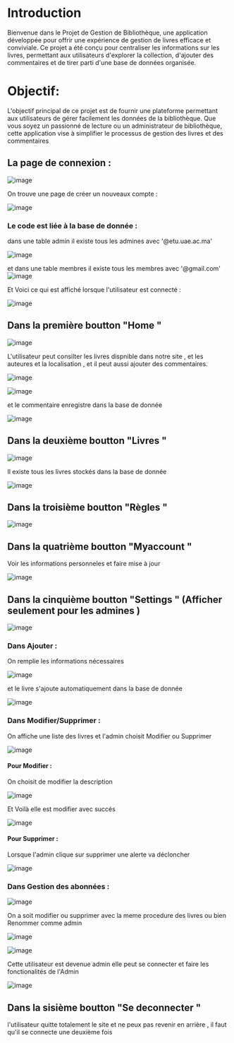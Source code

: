 # Introduction 

Bienvenue dans le Projet de Gestion de Bibliothèque, une application développée pour offrir une expérience de gestion de livres efficace et conviviale. Ce projet a été conçu pour centraliser les informations sur les livres, permettant aux utilisateurs d'explorer la collection, d'ajouter des commentaires et de tirer parti d'une base de données organisée.

# Objectif:

L'objectif principal de ce projet est de fournir une plateforme permettant aux utilisateurs de gérer facilement les données de la bibliothèque. Que vous soyez un passionné de lecture ou un administrateur de bibliothèque, cette application vise à simplifier le processus de gestion des livres et des commentaires

## La page de connexion : 

![image](https://github.com/chaymaemerhrioui1/gestion_de_bibliotheque/assets/128318349/a68d1bdb-9893-4e24-b928-fb67828271c1)

On trouve une page de créer un nouveaux compte : 

![image](https://github.com/chaymaemerhrioui1/gestion_de_bibliotheque/assets/128318349/289475c7-712a-49bb-aee2-b0d597b08d0a)

### Le code est liée à la base de donnée : 
 dans une table admin il existe tous les admines avec '@etu.uae.ac.ma'
 
![image](https://github.com/chaymaemerhrioui1/gestion_de_bibliotheque/assets/128318349/56b97fac-0585-48c2-9333-8b19850664d3)

 et dans une table membres il existe tous les membres avec '@gmail.com'
![image](https://github.com/chaymaemerhrioui1/gestion_de_bibliotheque/assets/128318349/ff9cd65b-df69-497e-9404-770ea47fe407)

Et Voici ce qui est affiché lorsque l'utilisateur est connecté : 

![image](https://github.com/chaymaemerhrioui1/gestion_de_bibliotheque/assets/128318349/78d67b71-9ba5-454e-a724-14f8f168ac90)

## Dans la première boutton "Home  "
![image](https://github.com/chaymaemerhrioui1/gestion_de_bibliotheque/assets/128318349/c615cc4e-34d7-4422-a47e-065120fd0345)


L'utilisateur peut consilter les livres dispnible dans notre site , et les auteures et la localisation , et il peut aussi ajouter des commentaires. 

![image](https://github.com/chaymaemerhrioui1/gestion_de_bibliotheque/assets/128318349/3de03619-0830-494d-8bc4-0756934489ca)

![image](https://github.com/chaymaemerhrioui1/gestion_de_bibliotheque/assets/128318349/8d91ae49-e9c3-4b00-a956-6e7a5846e345)

et le commentaire enregistre dans la base de donnée 

![image](https://github.com/chaymaemerhrioui1/gestion_de_bibliotheque/assets/128318349/76e5bfaf-e25b-40f9-b338-d58792eff3c8)


## Dans la deuxième boutton "Livres "

![image](https://github.com/chaymaemerhrioui1/gestion_de_bibliotheque/assets/128318349/efb83820-b09b-4647-88ee-4433d523a462)

Il existe tous les livres stockés dans la base de donnée 

![image](https://github.com/chaymaemerhrioui1/gestion_de_bibliotheque/assets/128318349/3aabad2a-a740-4397-bb90-b3a510c25ab7)

## Dans la troisième boutton "Règles "

![image](https://github.com/chaymaemerhrioui1/gestion_de_bibliotheque/assets/128318349/bf96e52d-c674-4176-99d6-32682d2b7292)

## Dans la quatrième boutton "Myaccount "

Voir les informations personneles et faire mise à jour 

![image](https://github.com/chaymaemerhrioui1/gestion_de_bibliotheque/assets/128318349/99267d79-e11d-4f9f-8446-dc7b78bfa9d1)


## Dans la cinquième boutton "Settings " (Afficher seulement pour les admines )

![image](https://github.com/chaymaemerhrioui1/gestion_de_bibliotheque/assets/128318349/17cb2ea0-302c-4d16-bad9-9aed3dda2b47)

### Dans Ajouter : 

On remplie les informations nécessaires 

![image](https://github.com/chaymaemerhrioui1/gestion_de_bibliotheque/assets/128318349/7497dc89-8604-4127-852f-ac7b00256813)

et le livre s'ajoute automatiquement dans la base de donnée 

![image](https://github.com/chaymaemerhrioui1/gestion_de_bibliotheque/assets/128318349/78154f07-1d74-4efd-b447-65e8db458be9)

### Dans Modifier/Supprimer  : 

On affiche une liste des livres et l'admin choisit Modifier ou Supprimer 

![image](https://github.com/chaymaemerhrioui1/gestion_de_bibliotheque/assets/128318349/a0876ca0-e20c-421a-8a9f-97d84384032b)

#### Pour Modifier : 

On choisit de modifier la description 

![image](https://github.com/chaymaemerhrioui1/gestion_de_bibliotheque/assets/128318349/9e832e9d-8158-4689-a4a5-865ba157cd7d)

Et Voilà elle est modifier avec succés 

![image](https://github.com/chaymaemerhrioui1/gestion_de_bibliotheque/assets/128318349/32cadaff-fa58-491c-9067-bd7197e7ea96)

#### Pour Supprimer : 

Lorsque l'admin clique sur supprimer une alerte va décloncher 

![image](https://github.com/chaymaemerhrioui1/gestion_de_bibliotheque/assets/128318349/bcc1de43-a010-40fc-93bc-7ec68596b034)

### Dans Gestion des abonnées :  

![image](https://github.com/chaymaemerhrioui1/gestion_de_bibliotheque/assets/128318349/3424f864-4f8f-4772-88b3-fe6ce8a1cf51)

On a soit modifier ou supprimer avec la meme procedure des livres ou bien Renommer comme admin 

![image](https://github.com/chaymaemerhrioui1/gestion_de_bibliotheque/assets/128318349/008ddd4e-4451-4ed1-8215-c1e75024a4d5)

![image](https://github.com/chaymaemerhrioui1/gestion_de_bibliotheque/assets/128318349/42e028f8-b7e1-4033-9014-130617254a6c)

Cette utilisateur est devenue admin elle peut se connecter et faire les fonctionalités de l'Admin 

![image](https://github.com/chaymaemerhrioui1/gestion_de_bibliotheque/assets/128318349/9685c7a2-b39a-4b47-ad9c-8ca64f40970c)


## Dans la sisième boutton "Se deconnecter "

l'utilisateur quitte totalement le site et ne peux pas revenir en arrière , il faut qu'il se connecte une deuxième fois 
